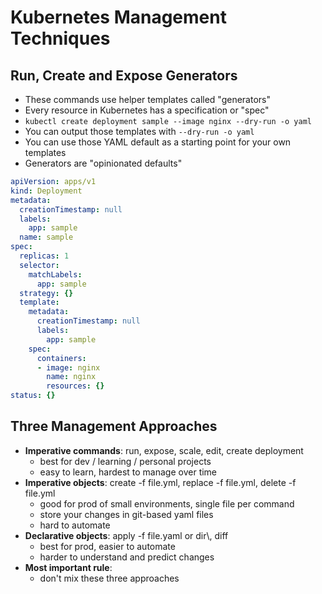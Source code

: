 # Kubernetes Management Techniques

## Run, Create and Expose Generators

* These commands use helper templates called "generators"
* Every resource in Kubernetes has a specification or "spec"
* `kubectl create deployment sample --image nginx --dry-run -o yaml`
* You can output those templates with `--dry-run -o yaml`
* You can use those YAML default as a starting point for your own templates
* Generators are "opinionated defaults"

```yaml
apiVersion: apps/v1
kind: Deployment
metadata:
  creationTimestamp: null
  labels:
    app: sample
  name: sample
spec:
  replicas: 1
  selector:
    matchLabels:
      app: sample
  strategy: {}
  template:
    metadata:
      creationTimestamp: null
      labels:
        app: sample
    spec:
      containers:
      - image: nginx
        name: nginx
        resources: {}
status: {}
```

## Three Management Approaches

* **Imperative commands**: run, expose, scale, edit, create deployment
  * best for dev / learning / personal projects
  * easy to learn, hardest to manage over time
* **Imperative objects**: create -f file.yml, replace -f file.yml, delete -f file.yml
  * good for prod of small environments, single file per command
  * store your changes in git-based yaml files
  * hard to automate
* **Declarative objects**: apply -f file.yaml or dir\\, diff
  * best for prod, easier to automate
  * harder to understand and predict changes
* **Most important rule**:
  * don't mix these three approaches

